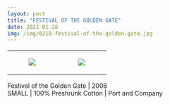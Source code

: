 ```yaml
---
layout: post
title: "FESTIVAL OF THE GOLDEN GATE"
date: 2021-01-28
img: /img/0210-festival-of-the-golden-gate.jpg
---
```




<table style="width:100%;"><tr><td style="vertical-align:top;">
      <figure class="tmblr-full" data-orig-height="2048" data-orig-width="1365" data-orig-src="https://concertshirts.netlify.app/shirts/0210/0210-01.jpg"><img src="https://64.media.tumblr.com/4af76361324cf38b58bfcd58d292aa85/ef8e8e5ce51fe768-e2/s540x810/e20d509bd86ea8b6c30790b70dcf584786d86375.jpg" data-orig-height="2048" data-orig-width="1365" data-orig-src="https://concertshirts.netlify.app/shirts/0210/0210-01.jpg"/></figure></td>
    <td style="vertical-align:top;">
      <figure class="tmblr-full" data-orig-height="2048" data-orig-width="1365" data-orig-src="https://concertshirts.netlify.app/shirts/0210/0210-02.jpg"><img src="https://64.media.tumblr.com/a9cb85bdfe91e7413f761741b778775b/ef8e8e5ce51fe768-5a/s540x810/9d8e4d3abefe4be810db501f99c208b1bb0edf0c.jpg" data-orig-height="2048" data-orig-width="1365" data-orig-src="https://concertshirts.netlify.app/shirts/0210/0210-02.jpg"/></figure></td>
  </tr></table><p>  Festival of the Golden Gate | 2006<br/>SMALL | 100% Preshrunk Cotton | Port and Company
</p>
